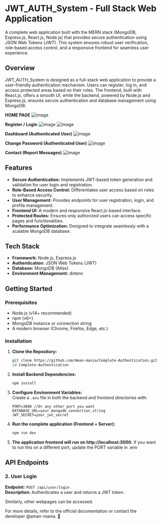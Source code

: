 # JWT_AUTH_System - Full Stack Web Application

A complete web application built with the MERN stack (MongoDB, Express.js, React.js, Node.js) that provides secure authentication using JSON Web Tokens (JWT). This system ensures robust user verification, role-based access control, and a responsive frontend for seamless user experience.

## Overview

JWT_AUTH_System is designed as a full-stack web application to provide a user-friendly authentication mechanism. Users can register, log in, and access protected areas based on their roles. The frontend, built with React.js, offers a smooth UI, while the backend, powered by Node.js and Express.js, ensures secure authentication and database management using MongoDB.

**HOME PAGE**
![image](https://github.com/user-attachments/assets/2fe0d865-9379-4be5-b39a-26a96234c1eb)

**Register / Login**
![image](https://github.com/user-attachments/assets/e420e23c-f56d-40fd-b195-9ccc7095ea33)
![image](https://github.com/user-attachments/assets/001cb754-d82d-41b7-a1c6-7ac103fa6b89)

**Dashboard (Authenticated User)**
![image](https://github.com/user-attachments/assets/93c3a584-936e-4563-869f-b17c1899bd19)

**Change Password (Authenticated User)**
![image](https://github.com/user-attachments/assets/4fe7cc7b-a397-402e-8ace-5996d72c8b11)

**Contact (Report Messages)**
![image](https://github.com/user-attachments/assets/bf8d6592-33f3-4e00-8485-0b7523dd32ca)

## Features

- **Secure Authentication:** Implements JWT-based token generation and validation for user login and registration.
- **Role-Based Access Control:** Differentiates user access based on roles to enhance security.
- **User Management:** Provides endpoints for user registration, login, and profile management.
- **Frontend UI:** A modern and responsive React.js-based interface.
- **Protected Routes:** Ensures only authorized users can access specific pages and functionalities.
- **Performance Optimization:** Designed to integrate seamlessly with a scalable MongoDB database.

## Tech Stack

- **Framework:** Node.js, Express.js
- **Authentication:** JSON Web Tokens (JWT)
- **Database:** MongoDB (Atlas)
- **Environment Management:** dotenv

## Getting Started

### Prerequisites

- Node.js (v14+ recommended)  
- npm (v6+)  
- MongoDB instance or connection string  
- A modern browser (Chrome, Firefox, Edge, etc.)

### Installation

1. **Clone the Repository:**  
   ```bash
   git clone https://github.com/Aman-mania/Complete-Authentication.git
   cd Complete-Authentication
   ```
2. **Install Backend Dependencies:**
   ```bash
   npm install
   ```
3. **Configure Environment Variables:**  
   Create a `.env` file in both the backend and frontend directories with:
   
   ```env
   PORT=3000 //Or any other port you want
   DATABASE_URL=your_mongodb_connection_string
   JWT_SECRET=your_jwt_secret
   ```

4. **Run the complete application (Frontend + Server):**

   ```bash
   npm run dev
   ```

5. **The application frontend will run on http://localhost:3000.**
    If you want to run this on a different port, update the PORT variable in .env

## API Endpoints

### 2. **User Login**
**Endpoint:** `POST /api/user/login`  
**Description:** Authenticates a user and returns a JWT token.

Similarly, other webpages can be accessed.


For more details, refer to the official documentation or contact the developer @aman-mania. 🚀
